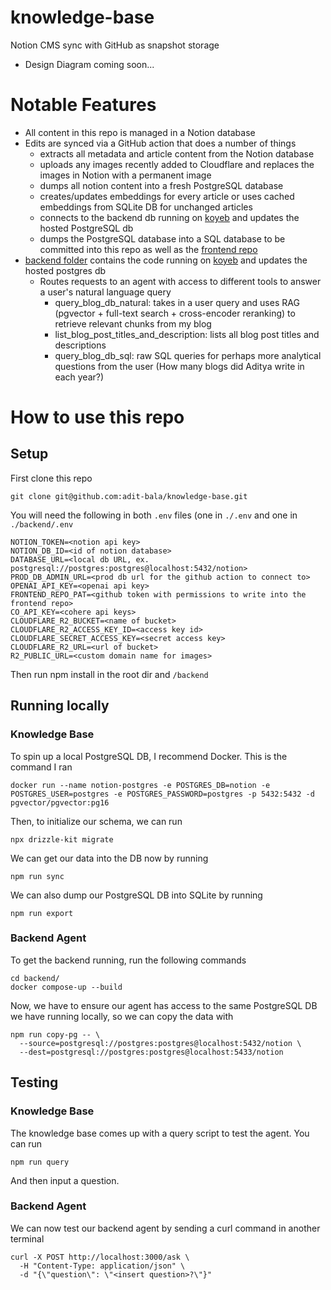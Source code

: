 # knowledge-base

Notion CMS sync with GitHub as snapshot storage

- Design Diagram coming soon...

# Notable Features
- All content in this repo is managed in a Notion database
- Edits are synced via a GitHub action that does a number of things
    - extracts all metadata and article content from the Notion database
    - uploads any images recently added to Cloudflare and replaces the images in Notion with a permanent image
    - dumps all notion content into a fresh PostgreSQL database
    - creates/updates embeddings for every article or uses cached embeddings from SQLite DB for unchanged articles
    - connects to the backend db running on [koyeb](https://www.koyeb.com/) and updates the hosted PostgreSQL db
    - dumps the PostgreSQL database into a SQL database to be committed into this repo as well as the [frontend repo](https://github.com/adit-bala/portfolio)
- [backend folder](https://github.com/adit-bala/knowledge-base/tree/main/backend) contains the code running on [koyeb](https://www.koyeb.com/) and updates the hosted postgres db
    - Routes requests to an agent with access to different tools to answer a user's natural language query
        - query_blog_db_natural: takes in a user query and uses RAG (pgvector + full-text search + cross-encoder reranking) to retrieve relevant chunks from my blog
        - list_blog_post_titles_and_description: lists all blog post titles and descriptions
        - query_blog_db_sql: raw SQL queries for perhaps more analytical questions from the user (How many blogs did Aditya write in each year?)

# How to use this repo

## Setup

First clone this repo
```
git clone git@github.com:adit-bala/knowledge-base.git
```

You will need the following in both `.env` files (one in `./.env` and one in `./backend/.env`
```
NOTION_TOKEN=<notion api key>
NOTION_DB_ID=<id of notion database>
DATABASE_URL=<local db URL, ex. postgresql://postgres:postgres@localhost:5432/notion>
PROD_DB_ADMIN_URL=<prod db url for the github action to connect to>
OPENAI_API_KEY=<openai api key>
FRONTEND_REPO_PAT=<github token with permissions to write into the frontend repo>
CO_API_KEY=<cohere api keys>
CLOUDFLARE_R2_BUCKET=<name of bucket>
CLOUDFLARE_R2_ACCESS_KEY_ID=<access key id>
CLOUDFLARE_SECRET_ACCESS_KEY=<secret access key>
CLOUDFLARE_R2_URL=<url of bucket>
R2_PUBLIC_URL=<custom domain name for images>
```

Then run npm install in the root dir and `/backend`

## Running locally

### Knowledge Base

To spin up a local PostgreSQL DB, I recommend Docker. This is the command I ran

```
docker run --name notion-postgres -e POSTGRES_DB=notion -e POSTGRES_USER=postgres -e POSTGRES_PASSWORD=postgres -p 5432:5432 -d pgvector/pgvector:pg16
```

Then, to initialize our schema, we can run 

```
npx drizzle-kit migrate
```

We can get our data into the DB now by running

```
npm run sync
```

We can also dump our PostgreSQL DB into SQLite by running

```
npm run export
```

### Backend Agent

To get the backend running, run the following commands

```
cd backend/
docker compose-up --build
```

Now, we have to ensure our agent has access to the same PostgreSQL DB we have running locally, so we can copy the data with

```
npm run copy-pg -- \
  --source=postgresql://postgres:postgres@localhost:5432/notion \
  --dest=postgresql://postgres:postgres@localhost:5433/notion
```

## Testing

### Knowledge Base

The knowledge base comes up with a query script to test the agent. You can run

```
npm run query
```

And then input a question.

### Backend Agent

We can now test our backend agent by sending a curl command in another terminal

```
curl -X POST http://localhost:3000/ask \
  -H "Content-Type: application/json" \
  -d "{\"question\": \"<insert question>?\"}"
```




